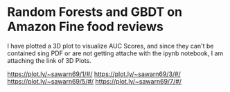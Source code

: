 # Random Forests and GBDT on Amazon Fine food reviews
I have plotted a 3D plot to visualize AUC Scores, and since they can't be contained sing PDF or are not getting attache with the ipynb notebook, I am attaching the link of 3D Plots.

https://plot.ly/~sawarn69/1/#/
https://plot.ly/~sawarn69/3/#/
https://plot.ly/~sawarn69/5/#/
https://plot.ly/~sawarn69/7/#/
